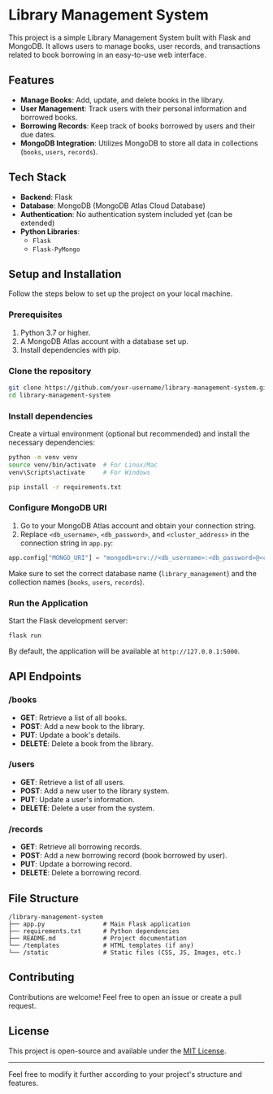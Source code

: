 # Library Management System

This project is a simple Library Management System built with Flask and MongoDB. It allows users to manage books, user records, and transactions related to book borrowing in an easy-to-use web interface.

## Features

- **Manage Books**: Add, update, and delete books in the library.
- **User Management**: Track users with their personal information and borrowed books.
- **Borrowing Records**: Keep track of books borrowed by users and their due dates.
- **MongoDB Integration**: Utilizes MongoDB to store all data in collections (`books`, `users`, `records`).

## Tech Stack

- **Backend**: Flask
- **Database**: MongoDB (MongoDB Atlas Cloud Database)
- **Authentication**: No authentication system included yet (can be extended)
- **Python Libraries**:
  - `Flask`
  - `Flask-PyMongo`

## Setup and Installation

Follow the steps below to set up the project on your local machine.

### Prerequisites

1. Python 3.7 or higher.
2. A MongoDB Atlas account with a database set up.
3. Install dependencies with pip.

### Clone the repository

```bash
git clone https://github.com/your-username/library-management-system.git
cd library-management-system
```

### Install dependencies

Create a virtual environment (optional but recommended) and install the necessary dependencies:

```bash
python -m venv venv
source venv/bin/activate  # For Linux/Mac
venv\Scripts\activate     # For Windows

pip install -r requirements.txt
```

### Configure MongoDB URI

1. Go to your MongoDB Atlas account and obtain your connection string.
2. Replace `<db_username>`, `<db_password>`, and `<cluster_address>` in the connection string in `app.py`:

```python
app.config["MONGO_URI"] = "mongodb+srv://<db_username>:<db_password>@<cluster_address>/<database_name>?retryWrites=true&w=majority"
```

Make sure to set the correct database name (`library_management`) and the collection names (`books`, `users`, `records`).

### Run the Application

Start the Flask development server:

```bash
flask run
```

By default, the application will be available at `http://127.0.0.1:5000`.

## API Endpoints

### /books
- **GET**: Retrieve a list of all books.
- **POST**: Add a new book to the library.
- **PUT**: Update a book's details.
- **DELETE**: Delete a book from the library.

### /users
- **GET**: Retrieve a list of all users.
- **POST**: Add a new user to the library system.
- **PUT**: Update a user's information.
- **DELETE**: Delete a user from the system.

### /records
- **GET**: Retrieve all borrowing records.
- **POST**: Add a new borrowing record (book borrowed by user).
- **PUT**: Update a borrowing record.
- **DELETE**: Delete a borrowing record.

## File Structure

```
/library-management-system
├── app.py                # Main Flask application
├── requirements.txt      # Python dependencies
├── README.md             # Project documentation
└── /templates            # HTML templates (if any)
└── /static               # Static files (CSS, JS, Images, etc.)
```

## Contributing

Contributions are welcome! Feel free to open an issue or create a pull request.

## License

This project is open-source and available under the [MIT License](LICENSE).

---

Feel free to modify it further according to your project's structure and features.
